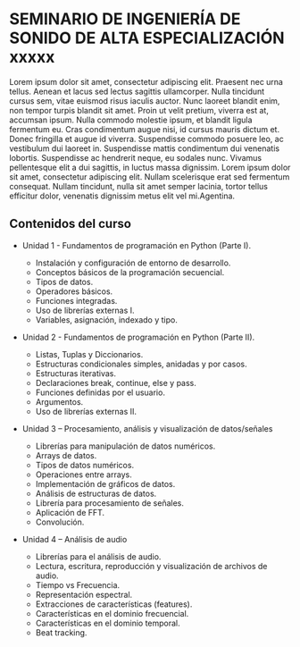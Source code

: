 # SEMINARIO DE INGENIERÍA DE SONIDO DE ALTA ESPECIALIZACIÓN xxxxx

Lorem ipsum dolor sit amet, consectetur adipiscing elit. Praesent nec urna tellus. Aenean et lacus sed lectus sagittis ullamcorper. Nulla tincidunt cursus sem, vitae euismod risus iaculis auctor. Nunc laoreet blandit enim, non tempor turpis blandit sit amet. Proin ut velit pretium, viverra est at, accumsan ipsum. Nulla commodo molestie ipsum, et blandit ligula fermentum eu. Cras condimentum augue nisi, id cursus mauris dictum et. Donec fringilla et augue id viverra. Suspendisse commodo posuere leo, ac vestibulum dui laoreet in. Suspendisse mattis condimentum dui venenatis lobortis. Suspendisse ac hendrerit neque, eu sodales nunc. Vivamus pellentesque elit a dui sagittis, in luctus massa dignissim. Lorem ipsum dolor sit amet, consectetur adipiscing elit. Nullam scelerisque erat sed fermentum consequat. Nullam tincidunt, nulla sit amet semper lacinia, tortor tellus efficitur dolor, venenatis dignissim metus elit vel mi.Agentina.

## Contenidos del curso

* Unidad 1 - Fundamentos de programación en Python (Parte I).
  * Instalación y configuración de entorno de desarrollo.
  * Conceptos básicos de la programación secuencial.
  * Tipos de datos.
  * Operadores básicos.
  * Funciones integradas.
  * Uso de librerías externas I.
  * Variables, asignación, indexado y tipo.
  
* Unidad 2 - Fundamentos de programación en Python (Parte II).  
  * Listas, Tuplas y Diccionarios.
  * Estructuras condicionales simples, anidadas y por casos.
  * Estructuras iterativas.
  * Declaraciones break, continue, else y pass.
  * Funciones definidas por el usuario.
  * Argumentos.
  * Uso de librerías externas II.
  
* Unidad 3 – Procesamiento, análisis y visualización de datos/señales
  * Librerías para manipulación de datos numéricos. 
  * Arrays de datos.
  * Tipos de datos numéricos.
  * Operaciones entre arrays.
  * Implementación de gráficos de datos.
  * Análisis de estructuras de datos.
  * Librería para procesamiento de señales.
  * Aplicación de FFT.
  * Convolución.

* Unidad 4 – Análisis de audio
  * Librerías para el análisis de audio.
  * Lectura, escritura, reproducción y visualización de archivos de audio.
  * Tiempo vs Frecuencia.
  * Representación espectral.
  * Extracciones de características (features).
  * Características en el dominio frecuencial.
  * Características en el dominio temporal.
  * Beat tracking.

